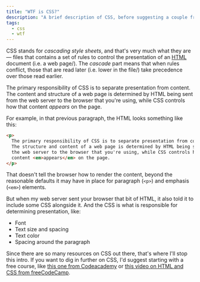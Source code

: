 ```yaml
---
title: "WTF is CSS?"
description: "A brief description of CSS, before suggesting a couple free courses."
tags:
  - css
  - wtf
---
```


CSS stands for _cascading style sheets_, and that's very much what they are — files that contains a set of rules to control the presentation of an [HTML](/blog/wtf-is-html/) document (i.e. a web page/). The _cascade_ part means that when rules conflict, those that are read later (i.e. lower in the file/) take precedence over those read earlier.

The primary responsibility of CSS is to separate presentation from content. The content and structure of a web page is determined by HTML being sent from the web server to the browser that you're using, while CSS controls how that content _appears_ on the page.

For example, in that previous paragraph, the HTML looks something like this:

```html
<p>
  The primary responsibility of CSS is to separate presentation from content.
  The structure and content of a web page is determined by HTML being sent from
  the web server to the browser that you're using, while CSS controls how that
  content <em>appears</em> on the page.
</p>
```

That doesn't tell the browser how to render the content, beyond the reasonable defaults it may have in place for paragraph (`<p>`) and emphasis (`<em>`) elements.

But when my web server sent your browser that bit of HTML, it also told it to include some CSS alongside it. And the CSS is what is responsible for determining presentation, like:

- Font
- Text size and spacing
- Text color
- Spacing around the paragraph

Since there are so many resources on CSS out there, that's where I'll stop this intro. If you want to dig in further on CSS, I'd suggest starting with a free course, like [this one from Codeacademy](https://www.codecademy.com/learn/learn-css) or [this video on HTML and CSS from freeCodeCamp](https://www.youtube.com/watch?v=kMT54MPz9oE).
